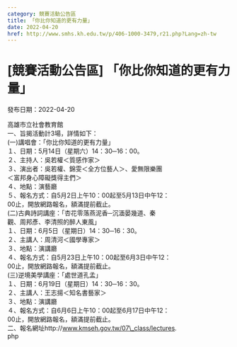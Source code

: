 ```yaml
---
category: 競賽活動公告區
title: 「你比你知道的更有力量」
date: 2022-04-20
href: http://www.smhs.kh.edu.tw/p/406-1000-3479,r21.php?Lang=zh-tw
---
```


# [競賽活動公告區] 「你比你知道的更有力量」

發布日期：2022-04-20

高雄市立社會教育館  
一、旨揭活動計3場，詳情如下：  
(一)講唱會：「你比你知道的更有力量」  
１、日期：5月14日（星期六）14：30─16：00。  
２、主持人：吳若權＜質感作家＞  
３、演出者：吳若權、錦雯＜全方位藝人＞、愛無限樂團  
＜富邦身心障礙獎得主們＞  
４、地點：演藝廳  
５、報名方式：自5月2日上午10：00起至5月13日中午12：  
00止，開放網路報名，額滿提前截止。  
(二)古典詩詞講座：「杏花零落燕泥香─沉湎晏幾道、秦  
觀、周邦彥、李清照的醉人東風」  
１、日期：6月5日（星期日）14：30─16：30。  
２、主講人：周清河＜國學專家＞  
３、地點：演講廳  
４、報名方式：自5月23日上午10：00起至6月3日中午12：  
00止，開放網路報名，額滿提前截止。  
(三)逆境美學講座：「處世道孔孟」  
１、日期：6月19日（星期日）14：30─16：30。  
２、主講人：王志揚＜知名書藝家＞  
３、地點：演講廳  
４、報名方式：自6月6日上午10：00起至6月17日中午12：  
00止，開放網路報名，額滿提前截止。  
二、報名網址http://www.kmseh.gov.tw/07\_class/lectures.  
php

